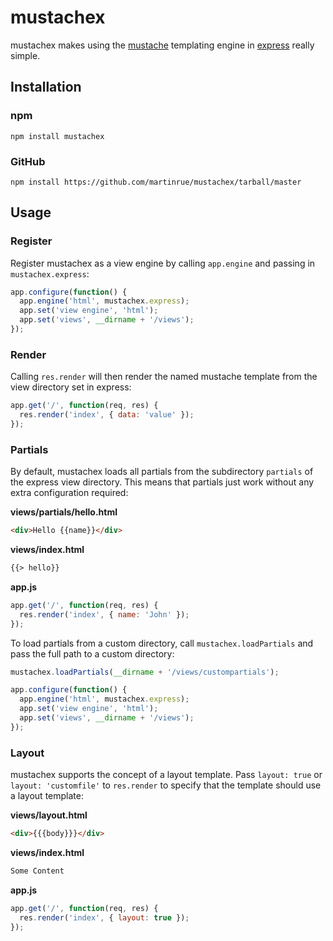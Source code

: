 # mustachex

mustachex makes using the [mustache](https://github.com/janl/mustache.js/) templating engine in [express](https://github.com/visionmedia/express) really simple.

## Installation

### npm
```
npm install mustachex
```

### GitHub
```
npm install https://github.com/martinrue/mustachex/tarball/master
```

## Usage

### Register
Register mustachex as a view engine by calling `app.engine` and passing in `mustachex.express`:

```javascript
app.configure(function() {
  app.engine('html', mustachex.express);
  app.set('view engine', 'html');
  app.set('views', __dirname + '/views');
});
```

### Render
Calling `res.render` will then render the named mustache template from the view directory set in express:

```javascript
app.get('/', function(req, res) {
  res.render('index', { data: 'value' });
});
```

### Partials
By default, mustachex loads all partials from the subdirectory `partials` of the express view directory. 
This means that partials just work without any extra configuration required:

**views/partials/hello.html**
```html
<div>Hello {{name}}</div>
```

**views/index.html**
```html
{{> hello}}
```

**app.js**
```javascript
app.get('/', function(req, res) {
  res.render('index', { name: 'John' });
});
```

To load partials from a custom directory, call `mustachex.loadPartials` and pass the full path to a custom directory:

```javascript
mustachex.loadPartials(__dirname + '/views/custompartials');

app.configure(function() {
  app.engine('html', mustachex.express);
  app.set('view engine', 'html');
  app.set('views', __dirname + '/views');
});
```

### Layout
mustachex supports the concept of a layout template. Pass `layout: true` or `layout: 'customfile'` to `res.render` to specify
that the template should use a layout template:

**views/layout.html**
```html
<div>{{{body}}}</div>
```

**views/index.html**
```html
Some Content
```

**app.js**
```javascript
app.get('/', function(req, res) {
  res.render('index', { layout: true });
});
```
